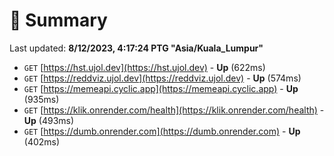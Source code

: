 # 📖 Summary
Last updated: **8/12/2023, 4:17:24 PTG "Asia/Kuala_Lumpur"**

- `GET` [https://hst.ujol.dev](https://hst.ujol.dev) - **Up** (622ms)
- `GET` [https://reddviz.ujol.dev](https://reddviz.ujol.dev) - **Up** (574ms)
- `GET` [https://memeapi.cyclic.app](https://memeapi.cyclic.app) - **Up** (935ms)
- `GET` [https://klik.onrender.com/health](https://klik.onrender.com/health) - **Up** (493ms)
- `GET` [https://dumb.onrender.com](https://dumb.onrender.com) - **Up** (402ms)
